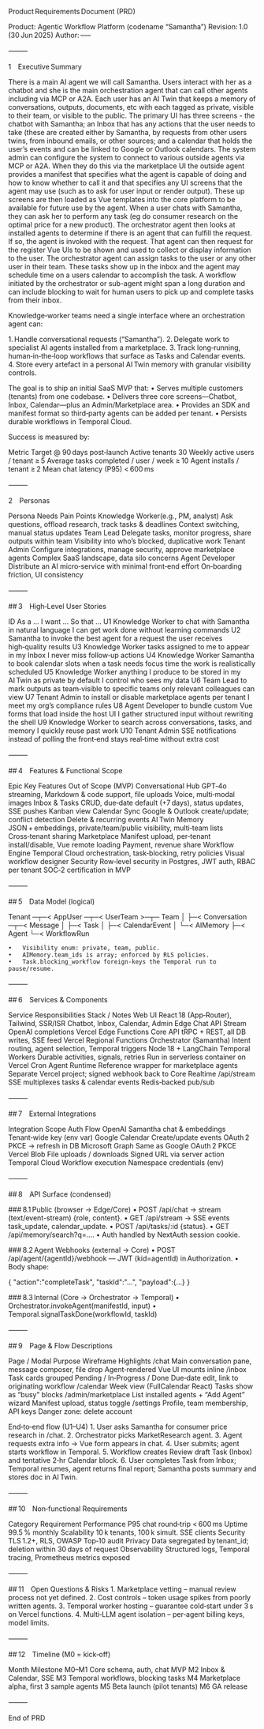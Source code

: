 Product Requirements Document (PRD)

Product: Agentic Workflow Platform (codename “Samantha”)
Revision: 1.0 (30 Jun 2025)
Author: –––

⸻

1 Executive Summary

There is a main AI agent we will call Samantha. Users interact with her as a chatbot and she is the main orchestration agent that can call other agents 
including via MCP or A2A. Each user has an AI Twin that keeps a memory of conversations, outputs, documents, etc with each tagged as private, visible 
to their team, or visible to the public.  The primary UI has three screens - the chatbot with Samantha; an Inbox that has any actions that the user 
needs to take (these are created either by Samantha, by requests from other users twins, from inbound emails, or other sources; and a calendar that 
holds the user’s events and can be linked to Google or Outlook calendars.  The system admin can configure the system to connect to various outside 
agents via MCP or A2A. When they do this via the marketplace UI the outside agent provides a manifest that specifies what the agent is capable of 
doing and how to know whether to call it and that specifies any UI screens that the agent may use (such as to ask for user input or render output). 
These up screens are then loaded as Vue templates into the core platform to be available for future use by the agent.  When a user chats with Samantha,
they can ask her to perform any task (eg do consumer research on the optimal price for a new product).  The orchestrator agent then looks at installed 
agents to determine if there is an agent that can fulfill the request. If so, the agent is invoked with the request.  That agent can then request for 
the register Vue UIs to be shown and used to collect or display information to the user.  The orchestrator agent can assign tasks to the user or any 
other user in their team. These tasks show up in the inbox and the agent may schedule time on a users calendar to accomplish the task.  A workflow 
initiated by the orchestrator or sub-agent might span a long duration and can include blocking to wait for human users to pick up and complete tasks 
from their inbox. 

Knowledge‑worker teams need a single interface where an orchestration agent can:

1. Handle conversational requests (“Samantha”).
2. Delegate work to specialist AI agents installed from a marketplace.
3. Track long‑running, human‑in‑the‑loop workflows that surface as Tasks and Calendar events.
4. Store every artefact in a personal AI Twin memory with granular visibility controls.

The goal is to ship an initial SaaS MVP that:
	•	Serves multiple customers (tenants) from one codebase.
	•	Delivers three core screens—Chatbot, Inbox, Calendar—plus an Admin/Marketplace area.
	•	Provides an SDK and manifest format so third‑party agents can be added per tenant.
	•	Persists durable workflows in Temporal Cloud.

Success is measured by:

Metric	Target @ 90 days post‑launch
Active tenants	30
Weekly active users / tenant	≥ 5
Average tasks completed / user / week	≥ 10
Agent installs / tenant	≥ 2
Mean chat latency (P95)	< 600 ms


⸻

2 Personas

Persona	Needs	Pain Points
Knowledge Worker(e.g., PM, analyst)	Ask questions, offload research, track tasks & deadlines	Context switching, manual status updates
Team Lead	Delegate tasks, monitor progress, share outputs within team	Visibility into who’s blocked, duplicative work
Tenant Admin	Configure integrations, manage security, approve marketplace agents	Complex SaaS landscape, data silo concerns
Agent Developer	Distribute an AI micro‑service with minimal front‑end effort	On‑boarding friction, UI consistency


⸻

## 3 High‑Level User Stories

ID	As a …	I want …	So that …
U1	Knowledge Worker	to chat with Samantha in natural language	I can get work done without learning commands
U2	Samantha	to invoke the best agent for a request	the user receives high‑quality results
U3	Knowledge Worker	tasks assigned to me to appear in my Inbox	I never miss follow‑up actions
U4	Knowledge Worker	Samantha to book calendar slots when a task needs focus time	the work is realistically scheduled
U5	Knowledge Worker	anything I produce to be stored in my AI Twin as private by default	I control who sees my data
U6	Team Lead	to mark outputs as team‑visible to specific teams	only relevant colleagues can view
U7	Tenant Admin	to install or disable marketplace agents per tenant	I meet my org’s compliance rules
U8	Agent Developer	to bundle custom Vue forms that load inside the host UI	I gather structured input without rewriting the shell
U9	Knowledge Worker	to search across conversations, tasks, and memory	I quickly reuse past work
U10	Tenant Admin	SSE notifications instead of polling	the front‑end stays real‑time without extra cost


⸻

## 4 Features & Functional Scope

Epic	Key Features	Out of Scope (MVP)
Conversational Hub	GPT‑4o streaming, Markdown & code support, file uploads	Voice, multi‑modal images
Inbox & Tasks	CRUD, due‑date default (+7 days), status updates, SSE pushes	Kanban view
Calendar Sync	Google & Outlook create/update; conflict detection	Delete & recurring events
AI Twin Memory	JSON + embeddings, private/team/public visibility, multi‑team lists	Cross‑tenant sharing
Marketplace	Manifest upload, per‑tenant install/disable, Vue remote loading	Payment, revenue share
Workflow Engine	Temporal Cloud orchestration, task‑blocking, retry policies	Visual workflow designer
Security	Row‑level security in Postgres, JWT auth, RBAC per tenant	SOC‑2 certification in MVP


⸻

## 5 Data Model (logical)

Tenant ─┬─< AppUser ─┬─< UserTeam >─┬─ Team
        │            ├─< Conversation ─┬─< Message
        │            ├─< Task
        │            ├─< CalendarEvent
        │            └─< AIMemory
        ├─< Agent
        └─< WorkflowRun

	•	Visibility enum: private, team, public.
	•	AIMemory.team_ids is array; enforced by RLS policies.
	•	Task.blocking_workflow foreign‑keys the Temporal run to pause/resume.

⸻

## 6 Services & Components

Service	Responsibilities	Stack / Notes
Web UI	React 18 (App‑Router), Tailwind, SSR/ISR	Chatbot, Inbox, Calendar, Admin
Edge Chat API	Stream OpenAI completions	Vercel Edge Functions
Core API	tRPC + REST, all DB writes, SSE feed	Vercel Regional Functions
Orchestrator (Samantha)	Intent routing, agent selection, Temporal triggers	Node 18 + LangChain
Temporal Workers	Durable activities, signals, retries	Run in serverless container on Vercel Cron
Agent Runtime	Reference wrapper for marketplace agents	Separate Vercel project; signed webhook back to Core
Realtime	/api/stream SSE multiplexes tasks & calendar events	Redis‑backed pub/sub


⸻

## 7 External Integrations

Integration	Scope	Auth Flow
OpenAI	Samantha chat & embeddings	Tenant‑wide key (env var)
Google Calendar	Create/update events	OAuth 2 PKCE → refresh in DB
Microsoft Graph	Same as Google	OAuth 2 PKCE
Vercel Blob	File uploads / downloads	Signed URL via server action
Temporal Cloud	Workflow execution	Namespace credentials (env)


⸻

## 8 API Surface (condensed)

### 8.1 Public (browser → Edge/Core)
	•	POST /api/chat → stream (text/event-stream) {role, content}.
	•	GET  /api/stream → SSE events task_update, calendar_update.
	•	POST /api/tasks/:id {status}.
	•	GET  /api/memory/search?q=....
	•	Auth handled by NextAuth session cookie.

### 8.2 Agent Webhooks (external → Core)
	•	POST /api/agent/{agentId}/webhook –– JWT (kid=agentId) in Authorization.
	•	Body shape:

{ "action":"completeTask", "taskId":"...", "payload":{...} }



### 8.3 Internal (Core → Orchestrator → Temporal)
	•	Orchestrator.invokeAgent(manifestId, input)
	•	Temporal.signalTaskDone(workflowId, taskId)

⸻

## 9 Page & Flow Descriptions

Page / Modal	Purpose	Wireframe Highlights
/chat	Main conversation pane, message composer, file drop	Agent‑rendered Vue UI mounts inline
/inbox	Task cards grouped Pending / In‑Progress / Done	Due‑date edit, link to originating workflow
/calendar	Week view (FullCalendar React)	Tasks show as “busy” blocks
/admin/marketplace	List installed agents + “Add Agent” wizard	Manifest upload, status toggle
/settings	Profile, team membership, API keys	Danger zone: delete account

End‑to‑end flow (U1–U4)
	1.	User asks Samantha for consumer price research in /chat.
	2.	Orchestrator picks MarketResearch agent.
	3.	Agent requests extra info → Vue form appears in chat.
	4.	User submits; agent starts workflow in Temporal.
	5.	Workflow creates Review draft Task (Inbox) and tentative 2‑hr Calendar block.
	6.	User completes Task from Inbox; Temporal resumes, agent returns final report; Samantha posts summary and stores doc in AI Twin.

⸻

## 10 Non‑functional Requirements

Category	Requirement
Performance	P95 chat round‑trip < 600 ms
Uptime	99.5 % monthly
Scalability	10 k tenants, 100 k simult. SSE clients
Security	TLS 1.2+, RLS, OWASP Top‑10 audit
Privacy	Data segregated by tenant_id; deletion within 30 days of request
Observability	Structured logs, Temporal tracing, Prometheus metrics exposed


⸻

## 11 Open Questions & Risks
	1.	Marketplace vetting – manual review process not yet defined.
	2.	Cost controls – token usage spikes from poorly written agents.
	3.	Temporal worker hosting – guarantee cold‑start under 3 s on Vercel functions.
	4.	Multi‑LLM agent isolation – per‑agent billing keys, model limits.

⸻

## 12 Timeline (M0 = kick‑off)

Month	Milestone
M0–M1	Core schema, auth, chat MVP
M2	Inbox & Calendar, SSE
M3	Temporal workflows, blocking tasks
M4	Marketplace alpha, first 3 sample agents
M5	Beta launch (pilot tenants)
M6	GA release


⸻

End of PRD
